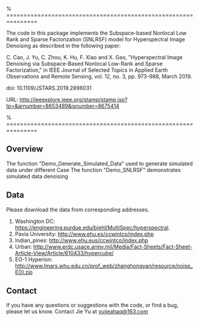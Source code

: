 % ===============================================================

The code in this package implements the Subspace-based Nonlocal Low Rank and Sparse Factorization
(SNLRSF) model for Hyperspectral Image Denoising as described in the following paper:

C. Cao, J. Yu, C. Zhou, K. Hu, F. Xiao and X. Gao, "Hyperspectral Image Denoising via Subspace-Based 
Nonlocal Low-Rank and Sparse Factorization," in IEEE Journal of Selected Topics in 
Applied Earth Observations and Remote Sensing, vol. 12, no. 3, pp. 973-988, March 2019.

doi: 10.1109/JSTARS.2019.2896031

URL: http://ieeexplore.ieee.org/stamp/stamp.jsp?tp=&arnumber=8653489&isnumber=8675414

% ===============================================================

Overview
------------
The function "Demo_Generate_Simulated_Data" used to generate simulated data under different Case
The function "Demo_SNLRSF" demonstrates simulated data denoising

Data
------------
Please download the data from corresponding addresses.
1. Washington DC: https://engineering.purdue.edu/biehl/MultiSpec/hyperspectral.
2. Pavia University: http://www.ehu.es/ccwintco/index.php
3. Indian_pines: http://www.ehu.eus/ccwintco/index.php
4. Urban: http://www.erdc.usace.army.mil/Media/Fact-Sheets/Fact-Sheet-Article-View/Article/610433/hypercube/
5. EO-1 Hyperion: http://www.lmars.whu.edu.cn/prof_web/zhanghongyan/resource/noise_EOI.zip

Contact
------------
If you have any questions or suggestions with the code, or find a bug, please let us know. 
Contact Jie Yu at yujieahaq@163.com
